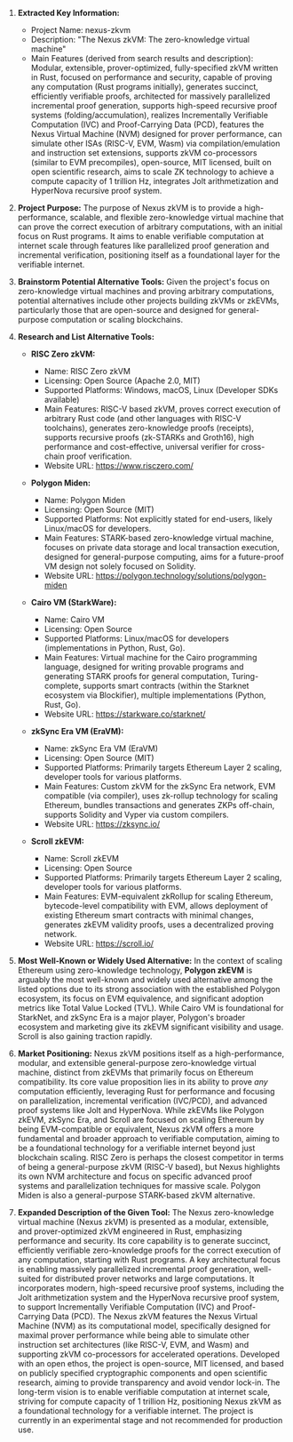 1.  **Extracted Key Information:**
    *   Project Name: nexus-zkvm
    *   Description: "The Nexus zkVM: The zero-knowledge virtual machine"
    *   Main Features (derived from search results and description): Modular, extensible, prover-optimized, fully-specified zkVM written in Rust, focused on performance and security, capable of proving any computation (Rust programs initially), generates succinct, efficiently verifiable proofs, architected for massively parallelized incremental proof generation, supports high-speed recursive proof systems (folding/accumulation), realizes Incrementally Verifiable Computation (IVC) and Proof-Carrying Data (PCD), features the Nexus Virtual Machine (NVM) designed for prover performance, can simulate other ISAs (RISC-V, EVM, Wasm) via compilation/emulation and instruction set extensions, supports zkVM co-processors (similar to EVM precompiles), open-source, MIT licensed, built on open scientific research, aims to scale ZK technology to achieve a compute capacity of 1 trillion Hz, integrates Jolt arithmetization and HyperNova recursive proof system.

2.  **Project Purpose:**
    The purpose of Nexus zkVM is to provide a high-performance, scalable, and flexible zero-knowledge virtual machine that can prove the correct execution of arbitrary computations, with an initial focus on Rust programs. It aims to enable verifiable computation at internet scale through features like parallelized proof generation and incremental verification, positioning itself as a foundational layer for the verifiable internet.

3.  **Brainstorm Potential Alternative Tools:**
    Given the project's focus on zero-knowledge virtual machines and proving arbitrary computations, potential alternatives include other projects building zkVMs or zkEVMs, particularly those that are open-source and designed for general-purpose computation or scaling blockchains.

4.  **Research and List Alternative Tools:**

    *   **RISC Zero zkVM:**
        *   Name: RISC Zero zkVM
        *   Licensing: Open Source (Apache 2.0, MIT)
        *   Supported Platforms: Windows, macOS, Linux (Developer SDKs available)
        *   Main Features: RISC-V based zkVM, proves correct execution of arbitrary Rust code (and other languages with RISC-V toolchains), generates zero-knowledge proofs (receipts), supports recursive proofs (zk-STARKs and Groth16), high performance and cost-effective, universal verifier for cross-chain proof verification.
        *   Website URL: https://www.risczero.com/

    *   **Polygon Miden:**
        *   Name: Polygon Miden
        *   Licensing: Open Source (MIT)
        *   Supported Platforms: Not explicitly stated for end-users, likely Linux/macOS for developers.
        *   Main Features: STARK-based zero-knowledge virtual machine, focuses on private data storage and local transaction execution, designed for general-purpose computing, aims for a future-proof VM design not solely focused on Solidity.
        *   Website URL: https://polygon.technology/solutions/polygon-miden

    *   **Cairo VM (StarkWare):**
        *   Name: Cairo VM
        *   Licensing: Open Source
        *   Supported Platforms: Linux/macOS for developers (implementations in Python, Rust, Go).
        *   Main Features: Virtual machine for the Cairo programming language, designed for writing provable programs and generating STARK proofs for general computation, Turing-complete, supports smart contracts (within the Starknet ecosystem via Blockifier), multiple implementations (Python, Rust, Go).
        *   Website URL: https://starkware.co/starknet/

    *   **zkSync Era VM (EraVM):**
        *   Name: zkSync Era VM (EraVM)
        *   Licensing: Open Source (MIT)
        *   Supported Platforms: Primarily targets Ethereum Layer 2 scaling, developer tools for various platforms.
        *   Main Features: Custom zkVM for the zkSync Era network, EVM compatible (via compiler), uses zk-rollup technology for scaling Ethereum, bundles transactions and generates ZKPs off-chain, supports Solidity and Vyper via custom compilers.
        *   Website URL: https://zksync.io/

    *   **Scroll zkEVM:**
        *   Name: Scroll zkEVM
        *   Licensing: Open Source
        *   Supported Platforms: Primarily targets Ethereum Layer 2 scaling, developer tools for various platforms.
        *   Main Features: EVM-equivalent zkRollup for scaling Ethereum, bytecode-level compatibility with EVM, allows deployment of existing Ethereum smart contracts with minimal changes, generates zkEVM validity proofs, uses a decentralized proving network.
        *   Website URL: https://scroll.io/

5.  **Most Well-Known or Widely Used Alternative:**
    In the context of scaling Ethereum using zero-knowledge technology, **Polygon zkEVM** is arguably the most well-known and widely used alternative among the listed options due to its strong association with the established Polygon ecosystem, its focus on EVM equivalence, and significant adoption metrics like Total Value Locked (TVL). While Cairo VM is foundational for StarkNet, and zkSync Era is a major player, Polygon's broader ecosystem and marketing give its zkEVM significant visibility and usage. Scroll is also gaining traction rapidly.

6.  **Market Positioning:**
    Nexus zkVM positions itself as a high-performance, modular, and extensible general-purpose zero-knowledge virtual machine, distinct from zkEVMs that primarily focus on Ethereum compatibility. Its core value proposition lies in its ability to prove *any* computation efficiently, leveraging Rust for performance and focusing on parallelization, incremental verification (IVC/PCD), and advanced proof systems like Jolt and HyperNova. While zkEVMs like Polygon zkEVM, zkSync Era, and Scroll are focused on scaling Ethereum by being EVM-compatible or equivalent, Nexus zkVM offers a more fundamental and broader approach to verifiable computation, aiming to be a foundational technology for a verifiable internet beyond just blockchain scaling. RISC Zero is perhaps the closest competitor in terms of being a general-purpose zkVM (RISC-V based), but Nexus highlights its own NVM architecture and focus on specific advanced proof systems and parallelization techniques for massive scale. Polygon Miden is also a general-purpose STARK-based zkVM alternative.

7.  **Expanded Description of the Given Tool:**
    The Nexus zero-knowledge virtual machine (Nexus zkVM) is presented as a modular, extensible, and prover-optimized zkVM engineered in Rust, emphasizing performance and security. Its core capability is to generate succinct, efficiently verifiable zero-knowledge proofs for the correct execution of any computation, starting with Rust programs. A key architectural focus is enabling massively parallelized incremental proof generation, well-suited for distributed prover networks and large computations. It incorporates modern, high-speed recursive proof systems, including the Jolt arithmetization system and the HyperNova recursive proof system, to support Incrementally Verifiable Computation (IVC) and Proof-Carrying Data (PCD). The Nexus zkVM features the Nexus Virtual Machine (NVM) as its computational model, specifically designed for maximal prover performance while being able to simulate other instruction set architectures (like RISC-V, EVM, and Wasm) and supporting zkVM co-processors for accelerated operations. Developed with an open ethos, the project is open-source, MIT licensed, and based on publicly specified cryptographic components and open scientific research, aiming to provide transparency and avoid vendor lock-in. The long-term vision is to enable verifiable computation at internet scale, striving for compute capacity of 1 trillion Hz, positioning Nexus zkVM as a foundational technology for a verifiable internet. The project is currently in an experimental stage and not recommended for production use.